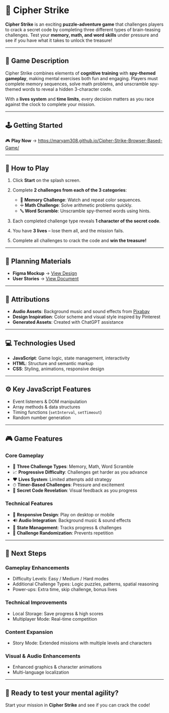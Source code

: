 # 🔐 Cipher Strike

**Cipher Strike** is an exciting **puzzle-adventure game** that challenges players to crack a secret code by completing three different types of brain-teasing challenges. Test your **memory, math, and word skills** under pressure and see if you have what it takes to unlock the treasure!

---

## 📖 Game Description

Cipher Strike combines elements of **cognitive training** with **spy-themed gameplay**, making mental exercises both fun and engaging. Players must complete memory sequences, solve math problems, and unscramble spy-themed words to reveal a hidden 3-character code.

With a **lives system** and **time limits**, every decision matters as you race against the clock to complete your mission.

---

## 🕹️ Getting Started

🎮 **Play Now** → https://maryam308.github.io/Cipher-Strike-Browser-Based-Game/

---

## 📌 How to Play

1. Click **Start** on the splash screen.
2. Complete **2 challenges from each of the 3 categories**:

   - 🧠 **Memory Challenge**: Watch and repeat color sequences.
   - ➗ **Math Challenge**: Solve arithmetic problems quickly.
   - 🔤 **Word Scramble**: Unscramble spy-themed words using hints.

3. Each completed challenge type reveals **1 character of the secret code**.
4. You have **3 lives** – lose them all, and the mission fails.
5. Complete all challenges to crack the code and **win the treasure!**

---

## 🎨 Planning Materials

- **Figma Mockup** → [View Design](https://www.figma.com/design/1FPi0f9JVIr6x0SqNRsBqQ/Cipher-Strike?node-id=0-1&t=wCcHAZdeQoO9GHku-1)
- **User Stories** → [View Document](https://drive.google.com/file/d/17BnEYRopcnbbCRs0Vxl3io79VY6TJ32-/view?usp=sharing)

---

## 🎵 Attributions

- **Audio Assets**: Background music and sound effects from [Pixabay](https://pixabay.com/)
- **Design Inspiration**: Color scheme and visual style inspired by Pinterest
- **Generated Assets**: Created with ChatGPT assistance

---

## 💻 Technologies Used

- **JavaScript**: Game logic, state management, interactivity
- **HTML**: Structure and semantic markup
- **CSS**: Styling, animations, responsive design

---

## ⚙️ Key JavaScript Features

- Event listeners & DOM manipulation
- Array methods & data structures
- Timing functions (`setInterval`, `setTimeout`)
- Random number generation

---

## 🎮 Game Features

### Core Gameplay

- 🧩 **Three Challenge Types**: Memory, Math, Word Scramble
- 📈 **Progressive Difficulty**: Challenges get harder as you advance
- ❤️ **Lives System**: Limited attempts add strategy
- ⏱ **Timer-Based Challenges**: Pressure and excitement
- 🔑 **Secret Code Revelation**: Visual feedback as you progress

### Technical Features

- 📱 **Responsive Design**: Play on desktop or mobile
- 🔊 **Audio Integration**: Background music & sound effects
- 🔄 **State Management**: Tracks progress & challenges
- 🎲 **Challenge Randomization**: Prevents repetition

---

## 🚀 Next Steps

### Gameplay Enhancements

- Difficulty Levels: Easy / Medium / Hard modes
- Additional Challenge Types: Logic puzzles, patterns, spatial reasoning
- Power-ups: Extra time, skip challenge, bonus lives

### Technical Improvements

- Local Storage: Save progress & high scores
- Multiplayer Mode: Real-time competition

### Content Expansion

- Story Mode: Extended missions with multiple levels and characters

### Visual & Audio Enhancements

- Enhanced graphics & character animations
- Multi-language localization

---

## 🧠 Ready to test your mental agility?

Start your mission in **Cipher Strike** and see if you can crack the code!
